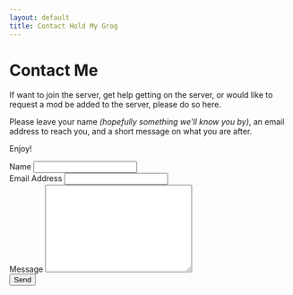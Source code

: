 ```yaml
---
layout: default
title: Contact Hold My Grog
---
```


<div id="contact">
  <h1 class="pageTitle">Contact Me</h1>
  <div class="contactContent">
    <p class="intro">If want to join the server, get help getting on the server, or would like to request a mod be added to the server, please do so here.</p>
    <p>Please leave your name <i>(hopefully something we'll know you by)</i>,  an email address to reach you, and a short message on what you are after.</p>
    <p>Enjoy!</p>
  </div>
  <form action="https://formspree.io/f/xjvppnen" method="POST">
    <label for="name">Name</label>
    <input type="text" id="name" name="name" class="full-width"><br>
    <label for="email">Email Address</label>
    <input type="email" id="email" name="_replyto" class="full-width"><br>
    <label for="message">Message</label>
    <textarea name="message" id="message" cols="30" rows="10" class="full-width"></textarea><br>
    <input type="submit" value="Send" class="button">
  </form>
</div>
